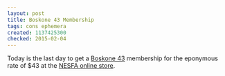```yaml
---
layout: post
title: Boskone 43 Membership
tags: cons ephemera
created: 1137425300
checked: 2015-02-04
---
```

Today is the last day to get a [Boskone 43](http://www.nesfa.org/boskone/) membership for the eponymous rate of $43 at the [NESFA online store](http://www.store.nesfa.org/).
